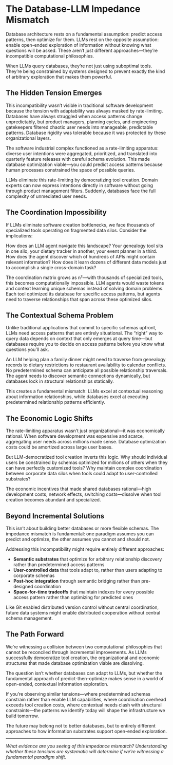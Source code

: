 # The Database-LLM Impedance Mismatch

Database architecture rests on a fundamental assumption: predict access patterns, then optimize for them. LLMs rest on the opposite assumption: enable open-ended exploration of information without knowing what questions will be asked. These aren’t just different approaches—they’re incompatible computational philosophies.

When LLMs query databases, they’re not just using suboptimal tools. They’re being constrained by systems designed to prevent exactly the kind of arbitrary exploration that makes them powerful.

## The Hidden Tension Emerges

This incompatibility wasn’t visible in traditional software development because the tension with adaptability was always masked by rate-limiting. Databases have always struggled when access patterns change unpredictably, but product managers, planning cycles, and engineering gatekeepers filtered chaotic user needs into manageable, predictable patterns. Database rigidity was tolerable because it was protected by these organizational layers.

The software industrial complex functioned as a rate-limiting apparatus: diverse user intentions were aggregated, prioritized, and translated into quarterly feature releases with careful schema evolution. This made database optimization viable—you could predict access patterns because human processes constrained the space of possible queries.

LLMs eliminate this rate-limiting by democratizing tool creation. Domain experts can now express intentions directly in software without going through product management filters. Suddenly, databases face the full complexity of unmediated user needs.

## The Coordination Impossibility

If LLMs eliminate software creation bottlenecks, we face thousands of specialized tools operating on fragmented data silos. Consider the implications:

How does an LLM agent navigate this landscape? Your genealogy tool sits in one silo, your dietary tracker in another, your event planner in a third. How does the agent discover which of hundreds of APIs might contain relevant information? How does it learn dozens of different data models just to accomplish a single cross-domain task?

The coordination matrix grows as n²—with thousands of specialized tools, this becomes computationally impossible. LLM agents would waste tokens and context learning unique schemas instead of solving domain problems. Each tool optimized its database for specific access patterns, but agents need to traverse relationships that span across these optimized silos.

## The Contextual Schema Problem

Unlike traditional applications that commit to specific schemas upfront, LLMs need access patterns that are entirely situational. The “right” way to query data depends on context that only emerges at query time—but databases require you to decide on access patterns before you know what questions you’ll ask.

An LLM helping plan a family dinner might need to traverse from genealogy records to dietary restrictions to restaurant availability to calendar conflicts. No predetermined schema can anticipate all possible relationship traversals. The agent needs to discover semantic connections dynamically, but databases lock in structural relationships statically.

This creates a fundamental mismatch: LLMs excel at contextual reasoning about information relationships, while databases excel at executing predetermined relationship patterns efficiently.

## The Economic Logic Shifts

The rate-limiting apparatus wasn’t just organizational—it was economically rational. When software development was expensive and scarce, aggregating user needs across millions made sense. Database optimization costs could be amortized across large user bases.

But LLM-democratized tool creation inverts this logic. Why should individual users be constrained by schemas optimized for millions of others when they can have perfectly customized tools? Why maintain complex coordination between corporate data silos when tools could adapt to user-controlled substrates?

The economic incentives that made shared databases rational—high development costs, network effects, switching costs—dissolve when tool creation becomes abundant and specialized.

## Beyond Incremental Solutions

This isn’t about building better databases or more flexible schemas. The impedance mismatch is fundamental: one paradigm assumes you can predict and optimize, the other assumes you cannot and should not.

Addressing this incompatibility might require entirely different approaches:

- **Semantic substrates** that optimize for arbitrary relationship discovery rather than predetermined access patterns
- **User-controlled data** that tools adapt to, rather than users adapting to corporate schemas
- **Post-hoc integration** through semantic bridging rather than pre-designed coordination
- **Space-for-time tradeoffs** that maintain indexes for every possible access pattern rather than optimizing for predicted ones

Like Git enabled distributed version control without central coordination, future data systems might enable distributed cooperation without central schema management.

## The Path Forward

We’re witnessing a collision between two computational philosophies that cannot be reconciled through incremental improvements. As LLMs successfully democratize tool creation, the organizational and economic structures that made database optimization viable are dissolving.

The question isn’t whether databases can adapt to LLMs, but whether the fundamental approach of predict-then-optimize makes sense in a world of open-ended, contextual information exploration.

If you’re observing similar tensions—where predetermined schemas constrain rather than enable LLM capabilities, where coordination overhead exceeds tool creation costs, where contextual needs clash with structural constraints—the patterns we identify today will shape the infrastructure we build tomorrow.

The future may belong not to better databases, but to entirely different approaches to how information substrates support open-ended exploration.

-----

*What evidence are you seeing of this impedance mismatch? Understanding whether these tensions are systematic will determine if we’re witnessing a fundamental paradigm shift.*
